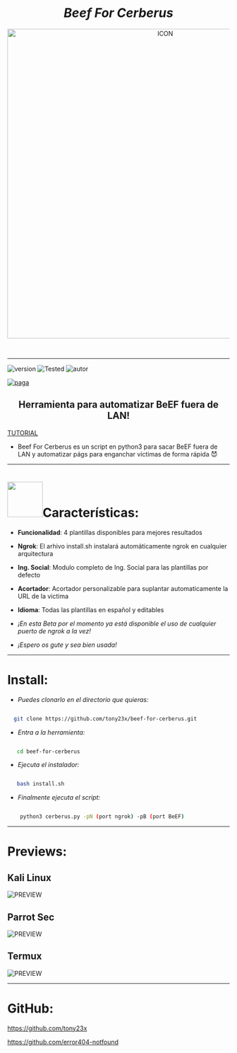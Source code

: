 <h1 align="center"> <i> Beef For Cerberus </i> </h1>

<p align="center"><img src="https://i.ibb.co/gdYnSx6/icon.png" alt="ICON" align="center" border="0" width="700" height="auto"></p>

<br><hr>

![version]
![Tested]
![autor]


[![paga](https://img.shields.io/badge/Dona/Apoya-Aquí-green.svg)](https://www.paypal.me/th3pr3d4t0r)

<h2 align="center"> Herramienta para automatizar BeEF fuera de LAN! </h3>

<p align="center">

  <a href="https://youtu.be/dt9-6fafywk" align="center">TUTORIAL</a>

</p>

* Beef For Cerberus es un script en python3 para sacar BeEF fuera de LAN y automatizar págs para enganchar víctimas de forma rápida 😈

<hr>

<h1><img src="https://i.ibb.co/8d71xfm/d92st7e-80156788-7d49-48e4-9cfe-8d7b63ce8b12.gif" width="80">Características:</h1>

 * <b>Funcionalidad</b>: 4 plantillas disponibles para mejores resultados

 * <b>Ngrok</b>: El arhivo install.sh instalará automáticamente ngrok en cualquier arquitectura 
  
 * <b>Ing. Social</b>: Modulo completo de Ing. Social para las plantillas por defecto 
 
 * <b>Acortador</b>: Acortador personalizable para suplantar automaticamente la URL de la victima 

 * <b>Idioma</b>: Todas las plantillas en español y editables

* _¡En esta Beta por el momento ya está disponible el uso de cualquier puerto de ngrok a la vez!_
* _¡Espero os gute y sea bien usada!_

<hr>

# Install:

* _Puedes clonarlo en el directorio que quieras:_

 

```sh

  git clone https://github.com/tony23x/beef-for-cerberus.git

```

* _Entra a la herramienta:_

```sh

   cd beef-for-cerberus

```

* _Ejecuta el instalador:_

```sh

   bash install.sh

```

* _Finalmente ejecuta el script:_

```sh

    python3 cerberus.py -pN (port ngrok) -pB (port BeEF)

```

<hr>

# Previews:

## Kali Linux

<img src="#" alt="PREVIEW"  align="center">

## Parrot Sec

<img src="#" alt="PREVIEW"  align="center">

## Termux

<img src="#" alt="PREVIEW"  align="center">

<hr>


# GitHub:

https://github.com/tony23x

https://github.com/error404-notfound

<!-- MarkDown Links & Images -->

[version]: https://img.shields.io/badge/Version-BETA%3A%20V.4.0-orange

[tested]: https://img.shields.io/badge/Tested-Kali%20Linux%20%7C%20Parrot%20Sec%20%7C%20Arch%20Linux%20%7C%20Termux-blue

[autor]: https://img.shields.io/badge/Author-%40Th3__Pr3d4t0r-red
